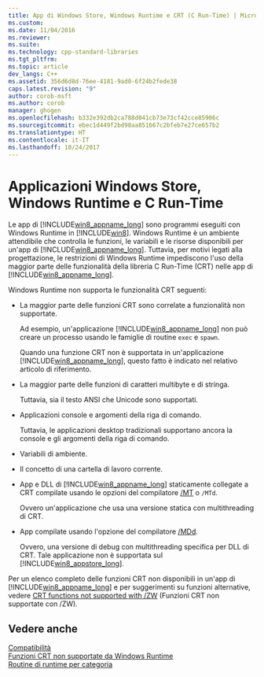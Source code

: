```yaml
---
title: App di Windows Store, Windows Runtime e CRT (C Run-Time) | Microsoft Docs
ms.custom: 
ms.date: 11/04/2016
ms.reviewer: 
ms.suite: 
ms.technology: cpp-standard-libraries
ms.tgt_pltfrm: 
ms.topic: article
dev_langs: C++
ms.assetid: 356d6d8d-76ee-4181-9ad0-6f24b2fede38
caps.latest.revision: "9"
author: corob-msft
ms.author: corob
manager: ghogen
ms.openlocfilehash: b332e392db2ca788d041cb73e73cf42cce85906c
ms.sourcegitcommit: ebec1d449f2bd98aa851667c2bfeb7e27ce657b2
ms.translationtype: HT
ms.contentlocale: it-IT
ms.lasthandoff: 10/24/2017
---
```

# <a name="windows-store-apps-the-windows-runtime-and-the-c-run-time"></a>Applicazioni Windows Store, Windows Runtime e C Run-Time
Le app di [!INCLUDE[win8_appname_long](../build/includes/win8_appname_long_md.md)] sono programmi eseguiti con Windows Runtime in [!INCLUDE[win8](../build/reference/includes/win8_md.md)].  Windows Runtime è un ambiente attendibile che controlla le funzioni, le variabili e le risorse disponibili per un'app di [!INCLUDE[win8_appname_long](../build/includes/win8_appname_long_md.md)]. Tuttavia, per motivi legati alla progettazione, le restrizioni di Windows Runtime impediscono l'uso della maggior parte delle funzionalità della libreria C Run-Time (CRT) nelle app di [!INCLUDE[win8_appname_long](../build/includes/win8_appname_long_md.md)].  
  
 Windows Runtime non supporta le funzionalità CRT seguenti:  
  
-   La maggior parte delle funzioni CRT sono correlate a funzionalità non supportate.  
  
     Ad esempio, un'applicazione [!INCLUDE[win8_appname_long](../build/includes/win8_appname_long_md.md)] non può creare un processo usando le famiglie di routine `exec` e `spawn`.  
  
     Quando una funzione CRT non è supportata in un'applicazione [!INCLUDE[win8_appname_long](../build/includes/win8_appname_long_md.md)], questo fatto è indicato nel relativo articolo di riferimento.  
  
-   La maggior parte delle funzioni di caratteri multibyte e di stringa.  
  
     Tuttavia, sia il testo ANSI che Unicode sono supportati.  
  
-   Applicazioni console e argomenti della riga di comando.  
  
     Tuttavia, le applicazioni desktop tradizionali supportano ancora la console e gli argomenti della riga di comando.  
  
-   Variabili di ambiente.  
  
-   Il concetto di una cartella di lavoro corrente.  
  
-   App e DLL di [!INCLUDE[win8_appname_long](../build/includes/win8_appname_long_md.md)] staticamente collegate a CRT compilate usando le opzioni del compilatore [/MT](../build/reference/md-mt-ld-use-run-time-library.md) o `/MTd`.  
  
     Ovvero un'applicazione che usa una versione statica con multithreading di CRT.  
  
-   App compilate usando l'opzione del compilatore [/MDd](../build/reference/md-mt-ld-use-run-time-library.md).  
  
     Ovvero, una versione di debug con multithreading specifica per DLL di CRT. Tale applicazione non è supportata sul [!INCLUDE[win8_appstore_long](../build/reference/includes/win8_appstore_long_md.md)].  
  
 Per un elenco completo delle funzioni CRT non disponibili in un'app di [!INCLUDE[win8_appname_long](../build/includes/win8_appname_long_md.md)] e per suggerimenti su funzioni alternative, vedere [CRT functions not supported with /ZW](http://msdn.microsoft.com/library/windows/apps/jj606124.aspx) (Funzioni CRT non supportate con /ZW).  
  
## <a name="see-also"></a>Vedere anche  
 [Compatibilità](../c-runtime-library/compatibility.md)   
 [Funzioni CRT non supportate da Windows Runtime](../c-runtime-library/windows-runtime-unsupported-crt-functions.md)   
 [Routine di runtime per categoria](../c-runtime-library/run-time-routines-by-category.md)